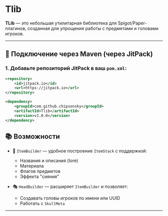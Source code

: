 # Tlib

**TLib** — это небольшая утилитарная библиотека для Spigot/Paper-плагинов, созданная для упрощения работы с предметами и головами игроков.

---

## 🔧 Подключение через Maven (через JitPack)

### 1. Добавьте репозиторий JitPack в ваш `pom.xml`:

```xml
<repository>
    <id>jitpack.io</id>
    <url>https://jitpack.io</url>
</repository>
```
```xml
<dependency>
    <groupId>com.github.chipsonsky</groupId>
    <artifactId>Tlib</artifactId>
    <version>v1.0.0</version>
</dependency>
```

## 📚 Возможности

- 🔨 `ItemBuilder` — удобное построение `ItemStack` с поддержкой:
  - Названия и описания (lore)
  - Материала
  - Флагов предметов
  - Эффекта "сияния"
  
- 🎭 `HeadBuilder` — расширяет `ItemBuilder` и позволяет:
  - Создавать головы игроков по имени или UUID
  - Работать с `SkullMeta`

---
